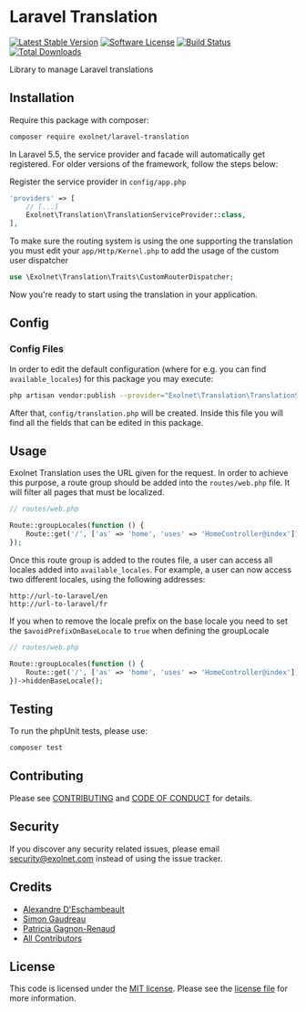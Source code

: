 # Laravel Translation

[![Latest Stable Version](https://poser.pugx.org/eXolnet/laravel-translation/v/stable?format=flat-square)](https://packagist.org/packages/eXolnet/laravel-translation)
[![Software License](https://img.shields.io/badge/license-MIT-brightgreen.svg?style=flat-square)](LICENSE)
[![Build Status](https://img.shields.io/github/actions/workflow/status/eXolnet/laravel-translation/tests.yml?label=tests&style=flat-square)](https://github.com/eXolnet/laravel-translation/actions?query=workflow%3Atests)
[![Total Downloads](https://img.shields.io/packagist/dt/eXolnet/laravel-translation.svg?style=flat-square)](https://packagist.org/packages/eXolnet/laravel-translation)

Library to manage Laravel translations

## Installation

Require this package with composer:

```bash
composer require exolnet/laravel-translation
```

In Laravel 5.5, the service provider and facade will automatically get registered. For older versions of the framework, follow the steps below:

Register the service provider in `config/app.php`

```php
'providers' => [
    // [...]
    Exolnet\Translation\TranslationServiceProvider::class,
],
```

To make sure the routing system is using the one supporting the translation you must edit your `app/Http/Kernel.php` to add the usage of the custom user dispatcher

```php
use \Exolnet\Translation\Traits\CustomRouterDispatcher;
```

Now you're ready to start using the translation in your application.

## Config

### Config Files

In order to edit the default configuration (where for e.g. you can find `available_locales`) for this package you may execute:

```bash
php artisan vendor:publish --provider="Exolnet\Translation\TranslationServiceProvider"
```

After that, `config/translation.php` will be created. Inside this file you will find all the fields that can be edited in this package.

## Usage

Exolnet Translation uses the URL given for the request. In order to achieve this purpose, a route group should be added into the `routes/web.php` file. It will filter all pages that must be localized.

```php
// routes/web.php

Route::groupLocales(function () {
    Route::get('/', ['as' => 'home', 'uses' => 'HomeController@index']);
});

```

Once this route group is added to the routes file, a user can access all locales added into `available_locales`. For example, a user can now access two different locales, using the following addresses:

```
http://url-to-laravel/en
http://url-to-laravel/fr
```

If you when to remove the locale prefix on the base locale you need to set the `$avoidPrefixOnBaseLocale` to `true` when defining the groupLocale

```php
// routes/web.php

Route::groupLocales(function () {
    Route::get('/', ['as' => 'home', 'uses' => 'HomeController@index']);
})->hiddenBaseLocale();

```

## Testing

To run the phpUnit tests, please use:

```bash
composer test
```

## Contributing

Please see [CONTRIBUTING](CONTRIBUTING.md) and [CODE OF CONDUCT](CODE_OF_CONDUCT.md) for details.

## Security

If you discover any security related issues, please email security@exolnet.com instead of using the issue tracker.

## Credits

- [Alexandre D'Eschambeault](https://github.com/xel1045)
- [Simon Gaudreau](https://github.com/Gandhi11)
- [Patricia Gagnon-Renaud](https://github.com/pgrenaud)
- [All Contributors](../../contributors)

## License

This code is licensed under the [MIT license](http://choosealicense.com/licenses/mit/).
Please see the [license file](LICENSE) for more information.
